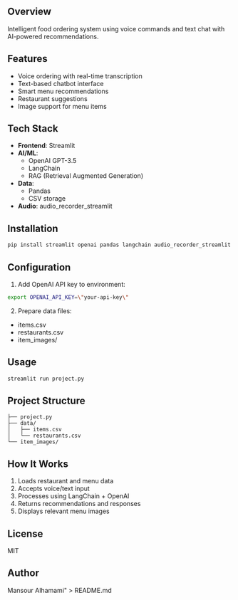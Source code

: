 
## Overview
Intelligent food ordering system using voice commands and text chat with AI-powered recommendations.

## Features
- Voice ordering with real-time transcription
- Text-based chatbot interface  
- Smart menu recommendations
- Restaurant suggestions
- Image support for menu items

## Tech Stack
- **Frontend**: Streamlit
- **AI/ML**: 
  - OpenAI GPT-3.5
  - LangChain
  - RAG (Retrieval Augmented Generation)
- **Data**: 
  - Pandas
  - CSV storage
- **Audio**: audio_recorder_streamlit

## Installation
```bash
pip install streamlit openai pandas langchain audio_recorder_streamlit
```

## Configuration
1. Add OpenAI API key to environment:
```bash
export OPENAI_API_KEY=\"your-api-key\"
```

2. Prepare data files:
- items.csv
- restaurants.csv 
- item_images/

## Usage
```bash
streamlit run project.py
```

## Project Structure
```
├── project.py
├── data/
│   ├── items.csv
│   └── restaurants.csv
└── item_images/
```

## How It Works
1. Loads restaurant and menu data
2. Accepts voice/text input
3. Processes using LangChain + OpenAI
4. Returns recommendations and responses
5. Displays relevant menu images

## License
MIT

## Author
Mansour Alhamami" > README.md


